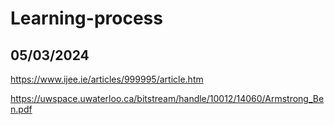 # Learning-process

## 05/03/2024

https://www.ijee.ie/articles/999995/article.htm

https://uwspace.uwaterloo.ca/bitstream/handle/10012/14060/Armstrong_Ben.pdf
